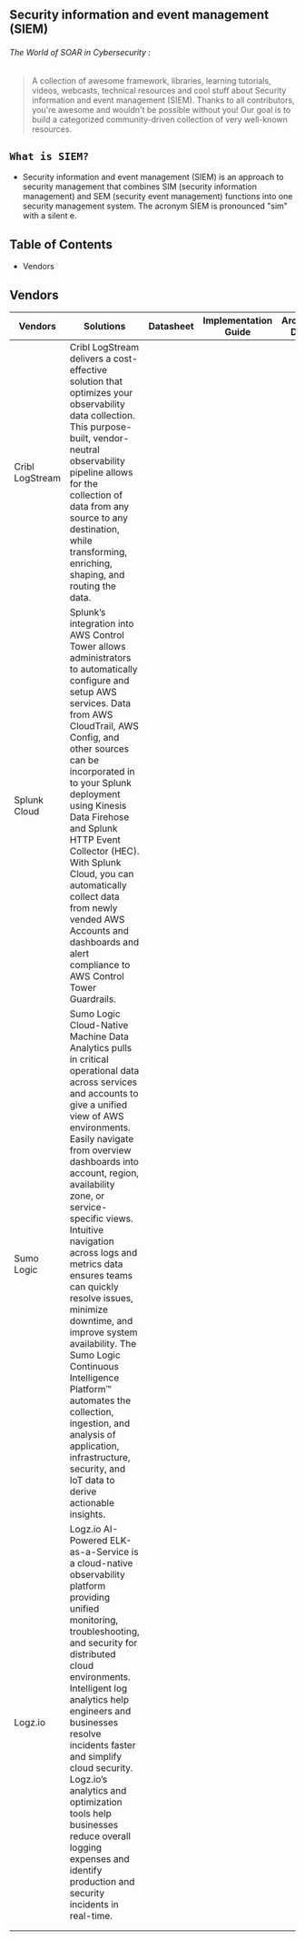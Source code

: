 ## Security information and event management (SIEM)

###### The World of SOAR in Cybersecurity :
> A collection of awesome framework, libraries, learning tutorials, videos, webcasts, technical resources and cool stuff about Security information and event management (SIEM).
> Thanks to all contributors, you're awesome and wouldn't be possible without you! Our goal is to build a categorized community-driven collection of very well-known resources.


## `What is SIEM?`
- Security information and event management (SIEM) is an approach to security management that combines SIM (security information management) and SEM (security event management) functions into one security management system. The acronym SIEM is pronounced "sim" with a silent e.

## Table of Contents

- Vendors



## Vendors

| Vendors         | Solutions                                                                                                                                                                                                                                                                                                                                                                                                                                                                                                                                                                                                        | Datasheet | Implementation Guide | Architecture Diagram |
|-----------------|------------------------------------------------------------------------------------------------------------------------------------------------------------------------------------------------------------------------------------------------------------------------------------------------------------------------------------------------------------------------------------------------------------------------------------------------------------------------------------------------------------------------------------------------------------------------------------------------------------------|-----------|----------------------|----------------------|
| Cribl LogStream | Cribl LogStream delivers a cost-effective solution that optimizes your observability data collection. This purpose-built, vendor-neutral observability pipeline allows for the collection of data from any source to any destination, while transforming, enriching, shaping, and routing the data.                                                                                                                                                                                                                                                                                                              |           |                      |                      |
| Splunk Cloud    | Splunk’s integration into AWS Control Tower allows administrators to automatically configure and setup AWS services. Data from AWS CloudTrail, AWS Config, and other sources can be incorporated in to your Splunk deployment using Kinesis Data Firehose and Splunk HTTP Event Collector (HEC). With Splunk Cloud, you can automatically collect data from newly vended AWS Accounts and dashboards and alert compliance to AWS Control Tower Guardrails.                                                                                                                                                       |           |                      |                      |
| Sumo Logic      | Sumo Logic Cloud-Native Machine Data Analytics pulls in critical operational data across services and accounts to give a unified view of AWS environments. Easily navigate from overview dashboards into account, region, availability zone, or service-specific views. Intuitive navigation across logs and metrics data ensures teams can quickly resolve issues, minimize downtime, and improve system availability. The Sumo Logic Continuous Intelligence Platform™ automates the collection, ingestion, and analysis of application, infrastructure, security, and IoT data to derive actionable insights. |           |                      |                      |
| Logz.io         | Logz.io AI-Powered ELK-as-a-Service is a cloud-native observability platform providing unified monitoring, troubleshooting, and security for distributed cloud environments. Intelligent log analytics help engineers and businesses resolve incidents faster and simplify cloud security. Logz.io’s analytics and optimization tools help businesses reduce overall logging expenses and identify production and security incidents in real-time.                                                                                                                                                               |           |                      |                      |
|                 |                                                                                                                                                                                                                                                                                                                                                                                                                                                                                                                                                                                                                  |           |                      |                      |
|                 |                                                                                                                                                                                                                                                                                                                                                                                                                                                                                                                                                                                                                  |           |                      |                      |
